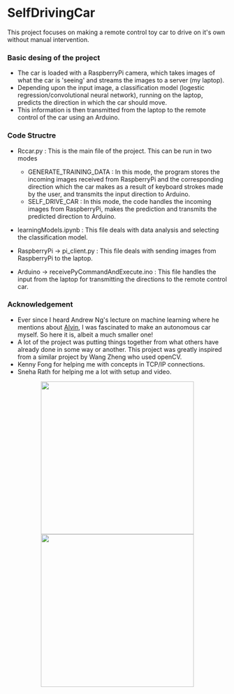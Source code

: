 # SelfDrivingCar


This project focuses on making a remote control toy car to drive on it's own without manual intervention. 

### Basic desing of the project

* The car is loaded with a RaspberryPi camera, which takes images of what the car is 'seeing' and streams the images to a server (my laptop). 
* Depending upon the input image, a classification model (logestic regression/convolutional neural network), running on the laptop, predicts the direction in which the car should move. 
* This information is then transmitted from the laptop to the remote control of the car using an Arduino. 

### Code Structre
* Rccar.py : This is the main file of the project. This can be run in two modes
  * GENERATE_TRAINING_DATA : In this mode, the program stores the incoming images received from RaspberryPi and the corresponding direction which the car makes as a result of keyboard strokes made by the user, and transmits the input direction to Arduino. 
  * SELF_DRIVE_CAR : In this mode, the code handles the incoming images from RaspberryPi, makes the prediction and transmits the predicted direction to Arduino.
* learningModels.ipynb : This file deals with data analysis and selecting the classification model.
* RaspberryPi -> pi_client.py : This file deals with sending images from RaspberryPi to the laptop. 

* Arduino -> receivePyCommandAndExecute.ino : This file handles the input from the laptop for transmitting the directions to the remote control car.

### Acknowledgement

* Ever since I heard Andrew Ng's lecture on machine learning where he mentions about [Alvin](https://www.youtube.com/watch?v=jet4vwPUfh8), I was fascinated to make an autonomous car myself. So here it is, albeit a much smaller one!
* A lot of the project was putting things together from what others have already done in some way or another. This project was greatly inspired from a similar project by Wang Zheng who used openCV.
* Kenny Fong for helping me with concepts in TCP/IP connections. 
* Sneha Rath for helping me a lot with setup and video.   

<p align="center">
  <img src="https://github.com/spookyQubit/SelfDrivingCar/blob/master/setup.jpg" width="350"/>
  <img src="https://github.com/spookyQubit/SelfDrivingCar/blob/master/car.jpeg" width="350"/>
</p>

